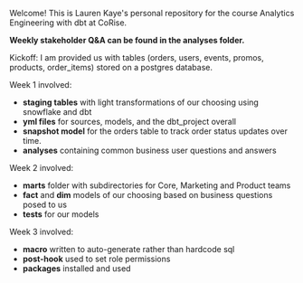 Welcome! This is Lauren Kaye's personal repository for the course Analytics Engineering with dbt at CoRise.

**Weekly stakeholder Q&A can be found in the analyses folder.**

Kickoff: I am provided us with tables (orders, users, events, promos, products, order_items) stored on a postgres database.

Week 1 involved:
- **staging tables** with light transformations of our choosing using snowflake and dbt
- **yml files** for sources, models, and the dbt_project overall
- **snapshot model** for the orders table to track order status updates over time.
- **analyses** containing common business user questions and answers

Week 2 involved:
- **marts** folder with subdirectories for Core, Marketing and Product teams
- **fact** and **dim** models of our choosing based on business questions posed to us
- **tests** for our models

Week 3 involved:
- **macro** written to auto-generate rather than hardcode sql
- **post-hook** used to set role permissions
- **packages** installed and used